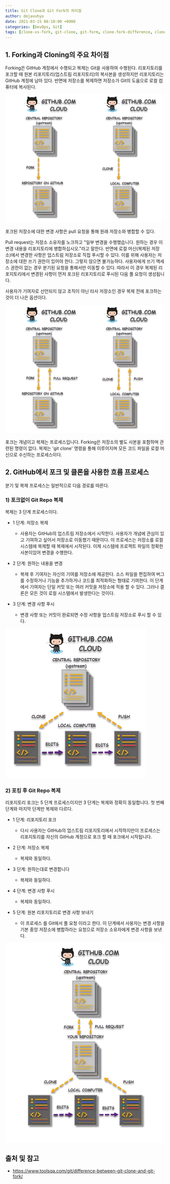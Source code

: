 ```yaml
---
title: Git Clone과 Git Fork의 차이점
author: dejavuhyo
date: 2021-03-15 06:10:00 +0900
categories: [DevOps, Git]
tags: [clone-vs-fork, git-clone, git-form, clone-fork-difference, clone-fork-차이점]
---
```


## 1. Forking과 Cloning의 주요 차이점
Forking은 GitHub 계정에서 수행되고 복제는 Git을 사용하여 수행된다. 리포지토리를 포크할 때 원본 리포지토리(업스트림 리포지토리)의 복사본을 생성하지만 리포지토리는 GitHub 계정에 남아 있다. 반면에 저장소를 복제하면 저장소가 Git의 도움으로 로컬 컴퓨터에 복사된다.

![git-clone-and-git-fork](/assets/img/2021-03-15-difference-between-git-clone-and-git-fork/git-clone-and-git-fork.png)

포크된 저장소에 대한 변경 사항은 pull 요청을 통해 원래 저장소와 병합할 수 있다.

Pull request는 저장소 소유자를 노크하고 "일부 변경을 수행했습니다. 원하는 경우 이 변경 내용을 리포지토리에 병합하십시오."라고 말한다. 반면에 로컬 머신(복제된 저장소)에서 변경한 사항은 업스트림 저장소로 직접 푸시할 수 있다. 이를 위해 사용자는 저장소에 대한 쓰기 권한이 있어야 한다. 그렇지 않으면 불가능하다. 사용자에게 쓰기 액세스 권한이 없는 경우 분기된 요청을 통해서만 이동할 수 있다. 따라서 이 경우 복제된 리포지토리에서 변경된 사항이 먼저 포크된 리포지토리로 푸시된 다음 풀 요청이 생성됩니다.

사용자가 기여자로 선언되지 않고 조직이 아닌 타사 저장소인 경우 복제 전에 포크하는 것이 더 나은 옵션이다.

![git-cloning-and-git-forking](/assets/img/2021-03-15-difference-between-git-clone-and-git-fork/git-cloning-and-git-forking.png)

포크는 개념이고 복제는 프로세스입니다. Forking은 저장소의 별도 사본을 포함하며 관련된 명령이 없다. 복제는 'git clone' 명령을 통해 이루어지며 모든 코드 파일을 로컬 머신으로 수신하는 프로세스이다.

## 2. GitHub에서 포크 및 클론을 사용한 흐름 프로세스
분기 및 복제 프로세스는 일반적으로 다음 경로를 따른다.

### 1) 포크없이 Git Repo 복제
복제는 3 단계 프로세스이다.

* 1 단계: 저장소 복제
  - 사용자는 GitHub의 업스트림 저장소에서 시작한다. 사용자가 개념에 관심이 있고 기여하고 싶어서 저장소로 이동했기 때문이다. 이 프로세스는 저장소를 로컬 시스템에 복제할 때 복제에서 시작된다. 이제 시스템에 프로젝트 파일의 정확한 사본이있어 변경을 수행한다.

* 2 단계: 원하는 내용을 변경
  - 복제 후 기여자는 자신의 기여를 저장소에 제공한다. 소스 파일을 편집하여 버그를 수정하거나 기능을 추가하거나 코드를 최적화하는 형태로 기여한다. 이 단계에서 기여자는 단일 커밋 또는 여러 커밋을 저장소에 적용 할 수 있다. 그러나 결론은 모든 것이 로컬 시스템에서 발생한다는 것이다.

* 3 단계: 변경 사항 푸시
  - 변경 사항 또는 커밋이 완료되면 수정 사항을 업스트림 저장소로 푸시 할 수 있다. 

![git-clone](/assets/img/2021-03-15-difference-between-git-clone-and-git-fork/git-clone.png)

### 2) 포킹 후 Git Repo 복제
리포지토리 포크는 5 단계 프로세스이지만 3 단계는 복제와 정확히 동일합니다. 첫 번째 단계와 마지막 단계만 복제와 다르다.

* 1 단계: 리포지토리 포크
  - 다시 사용자는 GitHub의 업스트림 리포지토리에서 시작하지만이 프로세스는 리포지토리를 자신의 GitHub 계정으로 포크 할 때 포크에서 시작됩니다.

* 2 단계: 저장소 복제
  - 복제와 동일하다.

* 3 단계: 원하는대로 변경합니다
  - 복제와 동일하다.

* 4 단계: 변경 사항 푸시
  - 복제와 동일하다.

* 5 단계: 원본 리포지토리로 변경 사항 보내기
  - 이 프로세스 를 Git에서 풀 요청 이라고 한다. 이 단계에서 사용자는 변경 사항을 기본 중앙 저장소에 병합하라는 요청으로 저장소 소유자에게 변경 사항을 보낸다.

![pull-request](/assets/img/2021-03-15-difference-between-git-clone-and-git-fork/pull-request.png)

## 출처 및 참고
* <https://www.toolsqa.com/git/difference-between-git-clone-and-git-fork/>
